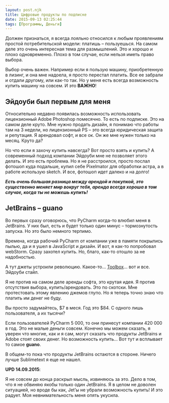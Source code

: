 ```yaml
---
layout: post.njk
title: Цифровые продукты по подписке
date: 2015-09-13 02:25:44
tags: [Программы, Деньги]
---
```


Должен признаться, я всегда лояльно относился к любым проявлениям простой потребительской модели: платишь – пользуешься. На самом деле это очень интересная тема для размышлений. Это и хорошо и плохо одновременно. Плохо в том случае, если нельзя иметь право выбора. 

Выбор очень важен. Например если я пользую машину, приобретенную в лизинг, и она мне надоела, я просто перестал платить. Все ее забрали и отдали другому, или как-то так. Но у меня есть всегда возможность купить машину на совсем. И это **ВАЖНО**!

## Эйдоуби был первым для меня

Относительно недавно появилась возможность использовать лицензионный Adobe Photoshop помесячно. То есть по подписке. Это на самом деле круто. Мне нужно продать дизайн, я понимаю что работы там на 3 недели, но лицензионный PS – это всегда юридическая защита и репутация. Я арендовал софт, и все ок. Он же мне нужен только на месяц. Круто да?

Но что если я захочу купить навсегда? Вот просто взять и купить? А современный подход компании Эйдоуби мне не позволяет этого делать. И это есть проблема. Но я не расстроился, просто послал фотошоп куда подальше, купил себе Pixelmator для обработки астра, а в работе использую sketch. И все, фотошоп идет далеко и на долго!

**_Есть очень большая разница между арендой и покупкой, это существенно меняет мир вокруг тебя, аренда всегда хороша в том случае, когда ты не можешь купить!_**

## JetBrains – guano

Во первых сразу оговорюсь, что PyCharm когда-то влюбил меня в JetBrains. У них был, есть и будет только один минус – тормознутость запуска. Но это было немного терпимо.

Времена, когда рабочий PyCharm от компании уже в памяти покрылись пылью, да и я ушел в JavaScript и дизайн. И вот, я как-то попробовал webStorm. Сразу захотел купить. Но, благо, как-то отошло за не надобностью.

А тут джеты устроили революцию. Какое-то… [Toolbox](https://www.jetbrains.com/toolbox/)… вот и все. Эйдоуби стайл.

Я не против на самом деле аренды софта, это крутая идея. Я против отсутствия выбора, купить/арендовать. Это по скотски. Мне протестовать этому явлению джемов глупо. Но я теперь точно знаю что платить им денег не буду.

Вы просто задумайтесь, $7 в меся. Год это $84. С одного лишь пользователя, а их тысячи?

Если пользователей PyCharm 5 000, то они принесут компании 420 000 в год. Это не малые деньги совсем. Конечно мы можем сказать, я уверен что многие, как и я сам, могут сказать что продукты JetBrains и Adobe стоят своих денег. Но возможность купить… Вот тут и всплывает то самое **guano**.

В общем-то пока что продукты JetBrains остаются в стороне. Ничего лучше Sublimetext я еще не нашел.

**UPD 14.09.2015**:

Я не совсем до конца раскрыл мысль, извиняюсь за это. Дело в том, что я не обвиняю якобы только один JetBrains. Я в целом не доволен ситуацией, но вроде бы как, Jet’ы не убрали возможность купить! И это радует. Моя невнимательность меня опять укусила.